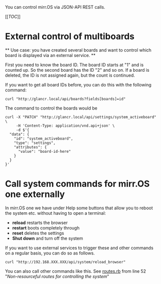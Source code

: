 You can control mirr.OS via JSON-API REST calls.

[[_TOC_]]

# External control of multiboards
** Use case: you have created several boards and want to control which board is displayed via an external service. **

First you need to know the board ID. The board ID starts at "1" and is counted up. So the second board has the ID "2" and so on. If a board is deleted, the ID is not assigned again, but the count is continued.

If you want to get all board IDs before, you can do this with the following command:

` curl "http://glancr.local/api/boards?fields[boards]=id" `

The command to control the boards would be

```
curl -X "PATCH" "http://glancr.local/api/settings/system_activeboard" \
     -H 'Content-Type: application/vnd.api+json' \
     -d $'{
  "data": {
    "id": "system_activeboard",
    "type": "settings",
    "attributes": {
      "value": "board-id-here"
    }
  }
}'
```

# Call system commands for mirr.OS one externally

In mirr.OS one we have under Help some buttons that allow you to reboot the system etc. without having to open a terminal:

- **reload** restarts the browser
- **restart** boots completely through
- **reset** deletes the settings
- **Shut down** and turn off the system

If you want to use external services to trigger these and other commands on a regular basis, you can do so as follows.

` curl "http://192.168.XXX.XXX/api/system/reload_browser" `

You can also call other commands like this. See [routes.rb](https://gitlab.com/glancr/mirros_api/-/blob/develop/config/routes.rb) from line 52 "_Non-resourceful routes for controlling the system_"


